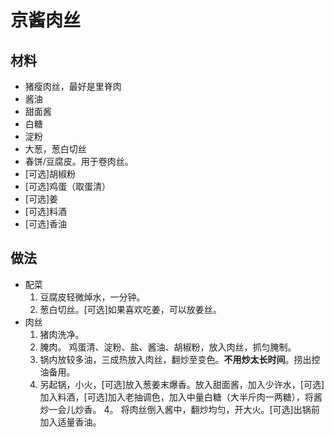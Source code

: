 # 京酱肉丝

## 材料

* 猪瘦肉丝，最好是里脊肉
* 酱油
* 甜面酱
* 白糖
* 淀粉
* 大葱，葱白切丝
* 春饼/豆腐皮。用于卷肉丝。
* [可选]胡椒粉
* [可选]鸡蛋（取蛋清）
* [可选]姜
* [可选]料酒
* [可选]香油

## 做法

* 配菜
  1. 豆腐皮轻微焯水，一分钟。
  2. 葱白切丝。[可选]如果喜欢吃姜，可以放姜丝。
* 肉丝
  1. 猪肉洗净。
  1. 腌肉。 鸡蛋清、淀粉、盐、酱油、胡椒粉，放入肉丝，抓匀腌制。
  2. 锅内放较多油，三成热放入肉丝，翻炒至变色。**不用炒太长时间**。捞出控油备用。
  3. 另起锅，小火，[可选]放入葱姜末爆香。放入甜面酱，加入少许水，[可选]加入料酒，[可选]加入老抽调色，加入中量白糖（大半斤肉一两糖），将酱炒一会儿炒香。
  4。 将肉丝倒入酱中，翻炒均匀，开大火。[可选]出锅前加入适量香油。